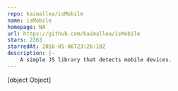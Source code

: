 ```yaml
---
repo: kaimallea/isMobile
name: isMobile
homepage: NA
url: https://github.com/kaimallea/isMobile
stars: 2363
starredAt: 2016-05-06T23:26:10Z
description: |-
    A simple JS library that detects mobile devices.
---
```


[object Object]
